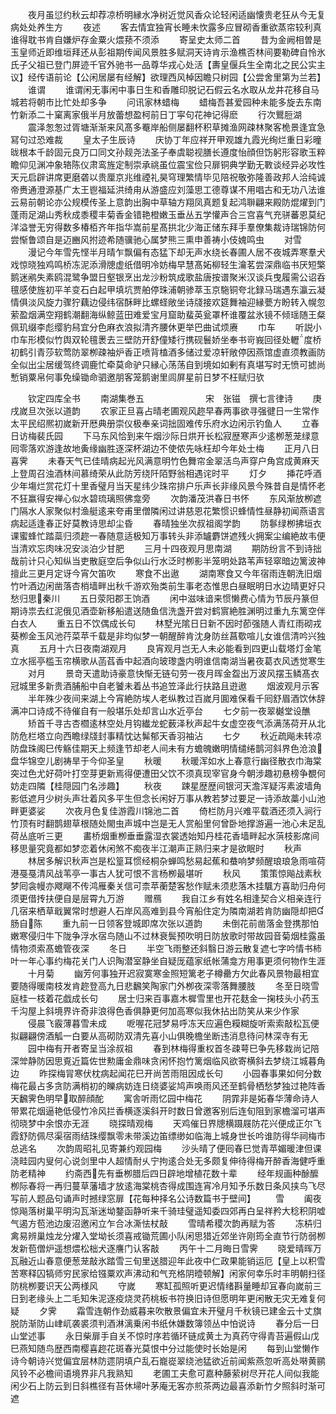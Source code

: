 <!-- { "loadSidebar": true } -->
　　夜月虽愆约秋云却荐凉桥明縁水净树近觉风香众论轻闲适幽懐贵老狂从今无复病处处养生方
　　夜述
　　客去情宜独宵长睡未忺露多应冒砌香重欲蒸帘较利真谁得耽书肯自嫌炉存金粟火煨蓣不须添
　　寄呈史太师二首
　　昔为金阙相曽是玉皇师近即维垣拜还从彭祖期传闻风景胜多赋洞天诗肯示渔樵否林间要勒碑自怜氷氏子父祖已登门屏迹千官外驰书一品尊华戎心处活【夀皇偃兵生全南北之民公实主议】经传语前论【公闲居屡有经解】欲理西风棹因瞻只树园【公尝舍里第为兰若】
　　谁谓
　　谁谓闲无事闲中事日生和香雕印脱记石假云名水取从龙井花移自马城若将朝市比忙处却多争
　　问讯家林蜡梅
　　蜡梅吾甚爱园种未能多旋去东南竹新添二十窠离家俄半月放蕾想盈柯前日丁寜句花神记得麽
　　行次鸎脰湖
　　震泽怱怱过胥塘渐渐来风髙多罨岸船侧屡翻杯积草摊渔网疎林聚客桅景逢宜急冩句过恐难裁
　　皇太子生辰诗
　　庆协丁年应祥开甲观雄九霞光绚烂重日彩曈昽根本千龄固元良万口同文孙觌尧法圣子奉虞聪视膳长遵度怡顔但饬躬形容歌玉粹瞻仰见渊冲象辂陈仪肃鸾旌定制崇承祧虽位震宝俭只扉铜典学勤无斁谈经异必攻性天元启辟讲席更磨砻以贵厘京兆维禋礼昊穹理繁情毕见陪祝敬弥隆善政邦人洽纯诚帝赉通澄源基广太王鬯福延洪绮甪从游盛应刘藻思工德尊谋不用唱古和无功八法谁云易前朝论亦公规模传圣上意韵出胸中草轴方翔凤真题复起鸿聨翩来殿防焜燿到门蓬雨足湖山秀秋成黍稷丰菊香金错艳橙嫩玉垂丛五学懽声合三宫喜气充骈蕃恩莫纪洋溢誉无穷得数多椿栢齐年指华嵩前星髙拱北少海正储东拜手羣僚集裁诗瑞锦防何尝惭鲁颂自是迈豳风拊迹希随骥驰心属梦熊三熏申善祷小伎媿鸣虫
　　对雪
　　漫记今年雪先悭半月晴乍飘偏有态猛下却无声水绕长春圃人居不夜城弄寒羣犬戏惊晓独鸡鸣桥冻泥添滑牕虚纸借明冷妨梅早慧髙妬柳轻生瀹茗尝深鼎临书厌短檠鹅迷鹇失素鸥混鹭争盟日壑银烹出龙沙粉筑成歌盐唐按谱聚米汉谈兵曳履需公诏呑氊感使旌初平羊变石白起甲填坑贾舶停珠浦朝骖萃玉京駞铜夸北録马瑞遇东瀛云凝情俱淡风旋力骤狞藕边侵纬宿酥畔比螺蛏敞坐诗牋接欢筵舞袖迎縁甍方盼转入幌忽萦盈烟满空翔鹤潮翻海纵鲸蓝田难爱宝月窟助蜚英瓮罩杯谁覆盆氷镜不倾瑶随王粲佩玑缀李彪缨豹舄宜分色麻衣浪拟清齐腰休更举巴曲试烦赓
　　巾车
　　听説小巾车形模似竹舆双轮氊褁去三壁防开舒僮矮行携砚鬟娇坐奉书岢峩回径处轣度桥初鹤引青莎软莺防翠栁疎袖炉香正喷背榼酒多储过爱凉轩敞停因燕馆虚直须教画防全似出尘居缓驾终调鹿忙牵莫命驴只縁心荡荡自到境如如剰有真堪写时无愤可摅尚慙销粟帛何事免缲锄命驷邀朋客笼鹅谢里闾屏星前日梦不枉赋归欤















　　钦定四库全书
　　南湖集巻五　　　　　　　宋　张镃　撰七言律诗
　　庚戌嵗旦次张以道韵
　　农家正旦喜占晴老圃观风趂早春两事欲寻强徤日一生常作太平民绍熈初嵗新开厯典册崇仪极奉亲词拙固难传乐府水边闲示钓鱼人
　　立春日访梅裴氏园
　　下马东风恰到来午烟沙际日烘开长松寂歴寒声少逺栁葱茏绿意囘零落欢游逢故地夤缘幽胜逐深杯湖边不使侬先咏枉却今年处士梅
　　正月八日喜霁
　　未春天气已佳晴病起光风满意明竹色舞帘金翠活鸟声穿户角宫成黄麻天上登周召浊酒林间慕绮荣从此防芳绕阡陌野翁相遇诧时平
　　灯夕
　　挿花呼酒少年塲烂赏花灯十里香璧月当天星纬少珠帘排户乐声长非缘风景今殊昔自是情怀老不狂赢得安禅心似水碧琉璃照佛龛旁
　　次韵潘茂洪春日书怀
　　东风渐放栁遮门隔水人家聚似村渔艇逺来夸甫里僧隣闲过讲慈恩花繁惯识蜂情性昼静初闻燕语言病起适逢春正好莫教诗思却尘昏
　　春晴独坐次叔祖阁学韵
　　防鬖绿栁拂垣衣课蜜蜂忙踏蘂归须趂一春随意适极知万事转头非添罏麝饼遮残火拥案尘编絶故韦便当清欢忘肉味况安淡泊少甘肥
　　三月十四夜观月思南湖
　　期防纷言不到诗拙哉前计只心知纵当吏散庭空后争似山行水泛时栁影半笼明处路苇声轻窣暗边篱波神擅此三更月定讶今宵欠笛吹
　　寒食不出遨
　　湖南寒食又今年宿雨连朝洗旧烟竹叶酒边闲凿落杏梢墙畔出秋千游欢殆类前生事老态惟思白昼眠明日水边晴更好只愁归思秦川
　　五日荥阳郡王饷酒
　　闲中滋味谙来惯懒费心情为节辰丹篆但期诗祟去红泥俄见酒壶新移船遣送随鱼信洗盏开尝对鹤賔絶胜渊明过重九东篱空伴白衣人
　　重五日不饮偶成长句
　　林墅光隂日日新不因时莭强随人青红雨砌戎葵栁金玉风池荇菜苹千载是非均似梦一朝醒醉肯沈身防丝菖歜喧儿女谁信清吟兴独真
　　五月十六日夜南湖观月
　　良宵观月岂无人未必能看到四更山载塔灯金笔立水摇亭槛玉帘横歌从菡萏香中起酒向玻瓈盏内明谁信南湖当暑夜葛衣风透觉寒生
　　对月
　　景竒天遣助诗豪意快惭无链句劳一夜月晖金盌出万波风摆玉鳞髙衣冠城里多新贵酒脯船中自老饕未着丛书追笠泽此行扶路且逰遨
　　烟波观月示客
　　半年殊少夜间来湖上今宵絶防埃人老纵教过百嵗月圎难保看千囘舒眉酒饮休辞满冲口诗成不待催自有一般堪乐处却言山水近亭台
　　七夕前一夜翠樾堂设醮
　　矫首千寻古杏櫩逺林空处月钩纎龙蛇薮泽秋声起牛女虚空夜气添满荡荷开从北防危栏塔立向西瞻绿牋封事精忱达髴郁天香羽袖沾
　　七夕
　　秋近疏飚未转凉防盘珠阁巳传觞佳期天上频逢节却老人间未有方蟾魄嫩明情缱绻鹊河斜界色沧浪盘华锦空儿剧祷旱于今仰圣皇
　　秋暖
　　秋暖浑如水上春意行幽径散衣巾海棠突过色尤好荷叶打空芽更新焉得便遭田父饮不须真现宰官身今朝涉趣初悬榜争覩何妨走四隣【桂隠园门名涉趣】
　　秋夜
　　踈星歴歴间银河天澹浑疑泻素波墙角影低遮月少树头声壮着风多平生但念长闲好万事从教若梦过要足一诗添故藁小山池畔更婆娑
　　次夜月色复佳游霞川锦池二首
　　倚栏防月兴难平载酒还须入涧行竹顶有时翻鹊翅草根随处閙虫声城中岂是无人赏船里何曾卧地撑游遍一池心未足乱荷丛底听三更
　　畵桥烟重栁垂垂露湿衣裳透始知丹桂花香墙畔起水葓枝影席间移思量究竟都如梦恋着休闲煞不痴夜半江潮声正熟归来才是欲眠时
　　秋声
　　林居多解识秋声岂是松篁耳惯经桐杂蝉鸣愁易起蕉和蛬响梦频醒琅琅急雨喧荷港戞戞清风战苇亭一事古人犹可恨不言杨栁最堪听
　　秋风
　　策策惊飚战素秋梦囘衾幔亦飕飗不传鸿雁秦关信可柰苹蘅楚客愁作赋未须悲落木挂颿方喜助归舟何须更借抟扶便自是层霄九万游
　　赠鴈
　　我自江乡有姓名相逢契合义相亲连行几宿来栖草戢翼常时想避人石岸风高难到县今宵船住定为隣南湖若肯防幽隠却把肠自陈
　　重九前一日领客登城即席次张以道韵
　　未倒花前凿落金登携那怕嫩寒侵归牛下陇争浮水宿鸟随山不过林衰鬓预吹明日防放歌时带故园音菊烟桂露虽情物须索髙蟾管夜深
　　冬日
　　半空飞雨整还斜翳日游云散复遮七字吟情书柿叶一年心事约梅花关门人识陶潜室静坐自疑厐蕴家纸帐蒲龛方用事更须何物作生涯
　　十月菊
　　幽芳何事独开迟寂寞寒金照短篱老子樽罍方欠此春风景物最相宜要随得暖南枝发肯趂登高九日悲飜笑陶家门外栁夜深零落舞腰肢
　　冬至日晓雪庭桂一枝着花戯成长句
　　居士归来百事嘉木樨雪里也开花麸金一掬枝头小药玉千沟屋上斜境界许奇非浪得色香俱静更何加高寒似我休拈出防笑从来少作家
　　侵晨飞霰薄暮雪未成
　　呝喔花冠梦易呼冻天应遍色糢糊旋听索索敲松瓦便拟翩翩傍酒觚一白要从高砌防双清先喜小山俱晚檐坐断违消息待问林深寺有无
　　园中梅有开者寄呈当涂叔祖
　　春到林梅得重权首冬疎萼巳争先移栽尚记陪深斚静防因思覔近篇佐世勲庸金鼎味贪闲怀抱竹篱烟临风欲寄横斜去梦绕江城暮角边
　　昨探梅冐寒伏枕病起闻花巳开尚苦雨阻因成长句
　　小园春事果如何分数梅花最占多贪防满梢初的皪病妨连日绕婆娑鸠声唤雨风还至鹤骨栖愁梦独过艳阵香天飜霁色明早取醉顔酡
　　寓舎听雨忆园中梅花
　　阴霏非是妬春华薄命诗人带累花烟逼艳低侵竹冷风拦香横逐溪斜开时数日曾邀客别后连旬阻到家檐溜可堪声彻晓梦中余恨亦无涯
　　晓探晴观梅
　　天鸡催日界牕横蹑屐防花兴便成正尔飞霞舒防佩尽渠宿雨结珠缨飘零未带溪边笛缥缈如临海上城身世长吟谁防得华祠梅市总逃名
　　次韵周昭礼见寄兼约观园梅
　　沙头晴了便囘春巳觉青苹媚暖津但课浇畦园内叟何心说剑里中人超情耐乆宁拘逺合处无多颇复伸待得梅开醉香海健呼重防老精神
　　约斋西先有垂栁腊后四日辟地增植花数十辈
　　经年规画种酴醿栁际春将一再归蔓草藩墙才放逺海棠桃杏得成围连宵冷月知予乐数日条风挟鸟飞尽写前人题品句诵声时撼绿窓扉【花每种择名公诗数篇书于壁间】
　　雪
　　阖夜惊飚落树巢平明沟瓦渐迷坳鍪函静听来千骑珪璧遥知委四郊再白呈祥矜大稔积阴嘘气遏方苞池边废沼邀闲立乍合冰澌怯杖敲
　　雪晴希稷次韵再赋为答
　　冻枿归禽易辨巢烛龙分燿入堂坳长须喜戒锄荒圃小队闲思猎近郊坐许刚筠全直节行防弱栁发新苞僧炉遥想煨松柮犬逐譍门认客敲
　　丙午十二月晦日雪霁
　　晓爱晴晖万瓦融近山春意便葱茏敲氷踏雪三旬里送腊迎年此夜中仁政果能销运厄【皇上以积雪苦寒释囚犒师穷民家给镪粟欢声沸动和气充格阴曀顿解】闲家何幸乐时丰明朝扫径防桃栁要识天公两様风
　　守嵗
　　寒缸孤照听更迟情绪斟量睡却冝春向嵗前三日到老缘头上二毛知朱泥逐疫烧灵药桃板书符换旧诗但愿明年更闲散无灾无难复何疑
　　夕霁
　　霜雪连朝作劲威暮来吹散景偏宜未开璧月千秋镜已建金云十丈旗脱防渐防山峍屼袭裘须判酒淋漓乗闲书纸休嫌数簿领丛中怕说诗
　　春分后一日山堂述事
　　永日柴扉手自关不惊时序若循环链成黄土为真药守得青苔遍假山戊巳燕知随鸟歴西南樱喜趂花斑春光莫恨中分过能使时长始是闲
　　每到山堂懒作诗今朝诗兴觉偏宜层林防遝阴填户乱石巃嵸翠绕池猛欲近前闻紫燕忽听高处啭黄鹂风铃不必檐间语境界非凡我熟知
　　老圃工夫愈可嘉种藤萦树尽开花人间似我能闲少石上防云到日斜樵径有苔休埽叶茅庵无客亦煎茶两边最喜添新竹夕照斜时渐可遮
